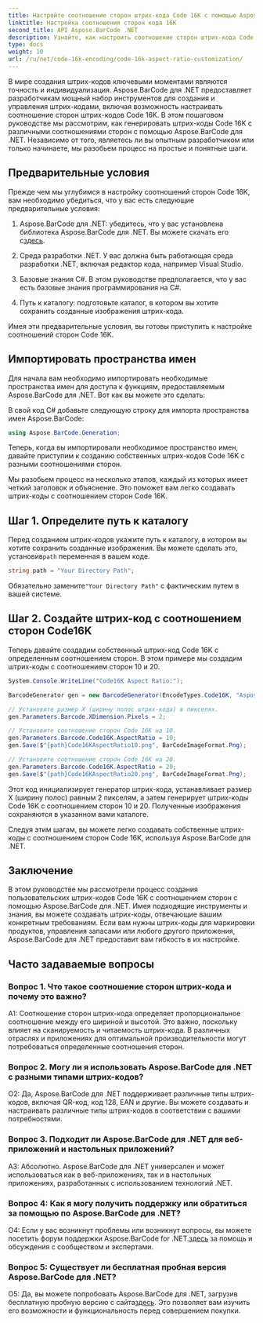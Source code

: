 ```yaml
---
title: Настройте соотношение сторон штрих-кода Code 16K с помощью Aspose.BarCode для .NET
linktitle: Настройка соотношения сторон кода 16K
second_title: API Aspose.BarCode .NET
description: Узнайте, как настроить соотношение сторон штрих-кода Code 16K с помощью Aspose.BarCode для .NET. Создавайте точные штрих-коды для своих приложений.
type: docs
weight: 10
url: /ru/net/code-16k-encoding/code-16k-aspect-ratio-customization/
---
```

В мире создания штрих-кодов ключевыми моментами являются точность и индивидуализация. Aspose.BarCode для .NET предоставляет разработчикам мощный набор инструментов для создания и управления штрих-кодами, включая возможность настраивать соотношение сторон штрих-кодов Code 16K. В этом пошаговом руководстве мы рассмотрим, как генерировать штрих-коды Code 16K с различными соотношениями сторон с помощью Aspose.BarCode для .NET. Независимо от того, являетесь ли вы опытным разработчиком или только начинаете, мы разобьем процесс на простые и понятные шаги.

## Предварительные условия

Прежде чем мы углубимся в настройку соотношений сторон Code 16K, вам необходимо убедиться, что у вас есть следующие предварительные условия:

1.  Aspose.BarCode для .NET: убедитесь, что у вас установлена библиотека Aspose.BarCode для .NET. Вы можете скачать его с[здесь](https://releases.aspose.com/barcode/net/).

2. Среда разработки .NET. У вас должна быть работающая среда разработки .NET, включая редактор кода, например Visual Studio.

3. Базовые знания C#. В этом руководстве предполагается, что у вас есть базовые знания программирования на C#.

4. Путь к каталогу: подготовьте каталог, в котором вы хотите сохранить созданные изображения штрих-кода.

Имея эти предварительные условия, вы готовы приступить к настройке соотношений сторон Code 16K.

## Импортировать пространства имен

Для начала вам необходимо импортировать необходимые пространства имен для доступа к функциям, предоставляемым Aspose.BarCode для .NET. Вот как вы можете это сделать:

В свой код C# добавьте следующую строку для импорта пространства имен Aspose.BarCode:

```csharp
using Aspose.BarCode.Generation;
```

Теперь, когда вы импортировали необходимое пространство имен, давайте приступим к созданию собственных штрих-кодов Code 16K с разными соотношениями сторон.

Мы разобьем процесс на несколько этапов, каждый из которых имеет четкий заголовок и объяснение. Это поможет вам легко создавать штрих-коды с соотношением сторон Code 16K.

## Шаг 1. Определите путь к каталогу

 Перед созданием штрих-кодов укажите путь к каталогу, в котором вы хотите сохранить созданные изображения. Вы можете сделать это, установив`path` переменная в вашем коде.

```csharp
string path = "Your Directory Path";
```

 Обязательно замените`"Your Directory Path"` с фактическим путем в вашей системе.

## Шаг 2. Создайте штрих-код с соотношением сторон Code16K

Теперь давайте создадим собственный штрих-код Code 16K с определенным соотношением сторон. В этом примере мы создадим штрих-коды с соотношением сторон 10 и 20.

```csharp
System.Console.WriteLine("Code16K Aspect Ratio:");

BarcodeGenerator gen = new BarcodeGenerator(EncodeTypes.Code16K, "Aspose.BarCode");

// Установите размер X (ширину полос штрих-кода) в пикселях.
gen.Parameters.Barcode.XDimension.Pixels = 2;

// Установите соотношение сторон Code 16K на 10.
gen.Parameters.Barcode.Code16K.AspectRatio = 10;
gen.Save($"{path}Code16KAspectRatio10.png", BarCodeImageFormat.Png);

// Установите соотношение сторон Code 16K на 20.
gen.Parameters.Barcode.Code16K.AspectRatio = 20;
gen.Save($"{path}Code16KAspectRatio20.png", BarCodeImageFormat.Png);
```

Этот код инициализирует генератор штрих-кода, устанавливает размер X (ширину полос) равным 2 пикселям, а затем генерирует штрих-коды Code 16K с соотношением сторон 10 и 20. Полученные изображения сохраняются в указанном вами каталоге.

Следуя этим шагам, вы можете легко создавать собственные штрих-коды с соотношением сторон Code 16K, используя Aspose.BarCode для .NET.

## Заключение

В этом руководстве мы рассмотрели процесс создания пользовательских штрих-кодов Code 16K с соотношением сторон с помощью Aspose.BarCode для .NET. Имея подходящие инструменты и знания, вы можете создавать штрих-коды, отвечающие вашим конкретным требованиям. Если вам нужны штрих-коды для маркировки продуктов, управления запасами или любого другого приложения, Aspose.BarCode для .NET предоставит вам гибкость в их настройке.

## Часто задаваемые вопросы

### Вопрос 1. Что такое соотношение сторон штрих-кода и почему это важно?

A1: Соотношение сторон штрих-кода определяет пропорциональное соотношение между его шириной и высотой. Это важно, поскольку влияет на сканируемость и читаемость штрих-кода. В различных отраслях и приложениях для оптимальной производительности могут потребоваться определенные соотношения сторон.

### Вопрос 2. Могу ли я использовать Aspose.BarCode для .NET с разными типами штрих-кодов?

О2: Да, Aspose.BarCode для .NET поддерживает различные типы штрих-кодов, включая QR-код, код 128, EAN и другие. Вы можете создавать и настраивать различные типы штрих-кодов в соответствии с вашими потребностями.

### Вопрос 3. Подходит ли Aspose.BarCode для .NET для веб-приложений и настольных приложений?

А3: Абсолютно. Aspose.BarCode для .NET универсален и может использоваться как в веб-приложениях, так и в настольных приложениях, разработанных с использованием технологий .NET.

### Вопрос 4: Как я могу получить поддержку или обратиться за помощью по Aspose.BarCode для .NET?

 О4: Если у вас возникнут проблемы или возникнут вопросы, вы можете посетить форум поддержки Aspose.BarCode for .NET.[здесь](https://forum.aspose.com/c/barcode/13) за помощь и обсуждения с сообществом и экспертами.

### Вопрос 5: Существует ли бесплатная пробная версия Aspose.BarCode для .NET?

 О5: Да, вы можете попробовать Aspose.BarCode для .NET, загрузив бесплатную пробную версию с сайта[здесь](https://releases.aspose.com/). Это позволяет вам изучить его возможности и функциональность перед совершением покупки.
